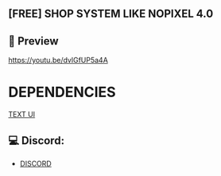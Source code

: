 ## [FREE] SHOP SYSTEM LIKE NOPIXEL 4.0

## 👀 Preview
https://youtu.be/dvlGfUP5a4A


# DEPENDENCIES
[TEXT UI](https://github.com/brinleydev/brinley-shop)


## 💻 Discord:
- [DISCORD](https://discord.gg/rMKqYrpn8G)
